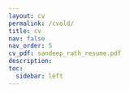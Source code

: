 ```yaml
---
layout: cv
permalink: /cvold/
title: cv
nav: false
nav_order: 5
cv_pdf: sandeep_rath_resume.pdf
description: 
toc:
  sidebar: left
---
```

